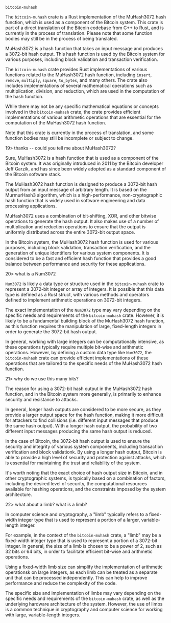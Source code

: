 `bitcoin-muhash`

The `bitcoin-muhash` crate is a Rust
implementation of the MuHash3072 hash function,
which is used as a component of the Bitcoin
system. This crate is part of a direct translation
of the Bitcoin codebase from C++ to Rust, and is
currently in the process of translation. Please
note that some function bodies may still be in the
process of being translated.

MuHash3072 is a hash function that takes an input
message and produces a 3072-bit hash output. This
hash function is used by the Bitcoin system for
various purposes, including block validation and
transaction verification.

The `bitcoin-muhash` crate provides Rust
implementations of various functions related to
the MuHash3072 hash function, including `insert`,
`remove`, `multiply`, `square`, `to_bytes`, and
many others. The crate also includes
implementations of several mathematical operations
such as multiplication, division, and reduction,
which are used in the computation of the hash
function.

While there may not be any specific mathematical
equations or concepts involved in the
`bitcoin-muhash` crate, the crate provides
efficient implementations of various arithmetic
operations that are essential for the computation
of the MuHash3072 hash function.

Note that this crate is currently in the process
of translation, and some function bodies may still
be incomplete or subject to change.

19> thanks -- could you tell me about MuHash3072?

Sure, MuHash3072 is a hash function that is used
as a component of the Bitcoin system. It was
originally introduced in 2011 by the Bitcoin
developer Jeff Garzik, and has since been widely
adopted as a standard component of the Bitcoin
software stack.

The MuHash3072 hash function is designed to
produce a 3072-bit hash output from an input
message of arbitrary length. It is based on the
MurmurHash3 algorithm, which is
a high-performance, non-cryptographic hash
function that is widely used in software
engineering and data processing applications.

MuHash3072 uses a combination of bit-shifting,
XOR, and other bitwise operations to generate the
hash output. It also makes use of a number of
multiplication and reduction operations to ensure
that the output is uniformly distributed across
the entire 3072-bit output space.

In the Bitcoin system, the MuHash3072 hash
function is used for various purposes, including
block validation, transaction verification, and
the generation of unique identifiers for various
system components. It is considered to be a fast
and efficient hash function that provides a good
balance between performance and security for these
applications.

20> what is a Num3072

`Num3072` is likely a data type or structure used
in the `bitcoin-muhash` crate to represent
a 3072-bit integer or array of integers. It is
possible that this data type is defined as a Rust
struct, with various methods and operators defined
to implement arithmetic operations on 3072-bit
integers.

The exact implementation of the `Num3072` type may
vary depending on the specific needs and
requirements of the `bitcoin-muhash`
crate. However, it is likely to be a fundamental
building block of the MuHash3072 hash function, as
this function requires the manipulation of large,
fixed-length integers in order to generate the
3072-bit hash output.

In general, working with large integers can be
computationally intensive, as these operations
typically require multiple bit-wise and arithmetic
operations. However, by defining a custom data
type like `Num3072`, the `bitcoin-muhash` crate
can provide efficient implementations of these
operations that are tailored to the specific needs
of the MuHash3072 hash function.

21> why do we use this many bits?

The reason for using a 3072-bit hash output in the
MuHash3072 hash function, and in the Bitcoin
system more generally, is primarily to enhance
security and resistance to attacks.

In general, longer hash outputs are considered to
be more secure, as they provide a larger output
space for the hash function, making it more
difficult for attackers to find collisions
(i.e. different input messages that produce the
same hash output). With a longer hash output, the
probability of two different input messages
producing the same hash output is reduced.

In the case of Bitcoin, the 3072-bit hash output
is used to ensure the security and integrity of
various system components, including transaction
verification and block validationk. By using
a longer hash output, Bitcoin is able to provide
a high level of security and protection against
attacks, which is essential for maintaining the
trust and reliability of the system.

It's worth noting that the exact choice of hash
output size in Bitcoin, and in other cryptographic
systems, is typically based on a combination of
factors, including the desired level of security,
the computational resources available for hashing
operations, and the constraints imposed by the
system architecture.

22> what about a limb? what is a limb?

In computer science and cryptography, a "limb"
typically refers to a fixed-width integer type
that is used to represent a portion of a larger,
variable-length integer.

For example, in the context of the
`bitcoin-muhash` crate, a "limb" may be
a fixed-width integer type that is used to
represent a portion of a 3072-bit integer. In
general, the size of a limb is chosen to be
a power of 2, such as 32 bits or 64 bits, in order
to facilitate efficient bit-wise and arithmetic
operations.

Using a fixed-width limb size can simplify the
implementation of arithmetic operationsk on large
integers, as each limb can be treated as
a separate unit that can be processed
independently. This can help to improve
performance and reduce the complexity of the code.

The specific size and implementation of limbs may
vary depending on the specific needs and
requirements of the `bitcoin-muhash` crate, as
well as the underlying hardware architecture of
the system. However, the use of limbs is a common
technique in cryptography and computer science for
working with large, variable-length integers.
